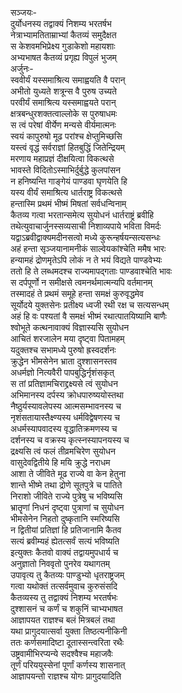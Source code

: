 सञ्जयः-  
दुर्योधनस्य तद्वाक्यं निशम्य भरतर्षभ  
नेत्राभ्यामतिताम्राभ्यां कैतव्यं समुदैक्षत  
स केशवमभिप्रेक्ष्य गुडाकेशो महायशाः  
अभ्यभाषत कैतव्यं प्रगृह्य विपुलं भुजम्  
अर्जुनः-  
स्ववीर्यं यस्समाश्रित्य समाह्वयति वै परान्  
अभीतो युध्यते शत्रून्स वै पुरुष उच्यते  
परवीर्यं समाश्रित्य यस्समाह्वयते परान्  
क्षत्रबन्धुरशक्तत्वाल्लोके स पुरुषाधमः  
स त्वं परेषां वीर्येण मन्यसे वीर्यमात्मनः  
स्वयं कापुरुषो मूढ परांश्च क्षेप्तुमिच्छसि  
यस्त्वं वृद्धं सर्वराज्ञां हितबुद्धिं जितेन्द्रियम्  
मरणाय महाप्रज्ञं दीक्षयित्वा विकत्थसे  
भावस्ते विदितोऽस्माभिर्दुर्बुद्धे कुलपांसन  
न हनिष्यन्ति गाङ्गेयं पाण्डवा घृणयेति हि  
यस्य वीर्यं समाश्रित्य धार्तराष्ट्र विकत्थसे  
हन्तास्मि प्रथमं भीष्मं मिषतां सर्वधन्विनाम्  
कैतव्य गत्वा भरतान्समेत्य सुयोधनं धार्तराष्ट्रं ब्रवीहि  
तथेत्युवाचार्जुनस्सव्यसाची निशाव्यपाये भविता विमर्दः  
यद्वाऽब्रवीद्वाक्यमदीनसत्वो मध्ये कुरून्हर्षयन्सत्यसन्धः  
अहं हन्ता सृञ्जयानामनीकं साल्वेयकांश्चेति ममैष भारः  
हन्यामहं द्रोणमृतेऽपि लोकं न ते भयं विद्यते पाण्डवेभ्यः  
ततो हि ते लब्धमदश्च राज्यमापद्गताः पाण्डवाश्चेति भावः  
स दर्पपूर्णो न समीक्षसे त्वमनर्थमात्मन्यपि वर्तमानम्  
तस्मादहं ते प्रथमं समूहे हन्ता समक्षं कुरुवृद्धमेव  
सूर्योदये युक्तसेनः प्रतीक्ष्य ध्वजी रथी रक्ष च सत्यसन्धम्  
अहं हि वः पश्यतां वै समक्षं भीष्मं रथात्पातयिष्यामि बाणैः  
श्वोभूते कत्थनावाक्यं विज्ञास्यसि सुयोधन  
आचितं शरजालेन मया दृष्ट्वा पितामहम्  
यदुक्तश्च सभामध्ये पुरुषो ह्रस्वदर्शनः  
क्रुद्धेन भीमसेनेन भ्राता दुश्शासनस्तव  
अधर्मज्ञो नित्यवैरी पापबुद्धिर्नृशंसकृत्  
स तां प्रतिज्ञामचिराद्द्रक्ष्यसे त्वं सुयोधन  
अभिमानस्य दर्पस्य क्रोधपारुष्ययोस्तथा  
नैष्ठुर्यस्यावलेपस्य आत्मसम्भावनस्य च  
नृशंसतायास्तैक्ष्ण्यस्य धर्मविद्वेषणस्य च  
अधर्मस्यापवादस्य वृद्धातिक्रमणस्य च  
दर्शनस्य च वक्रस्य कृत्स्नस्यापनयस्य च  
द्रक्ष्यसि त्वं फलं तीव्रमचिरेण सुयोधन  
वासुदेवद्वितीये हि मयि क्रुद्धे नराधम  
आशा ते जीविते मूढ राज्ये वा केन हेतुना  
शान्ते भीष्मे तथा द्रोणे सूतपुत्रे च पातिते  
निराशो जीविते राज्ये पुत्रेषु च भविष्यसि  
भ्रातॄणां निधनं दृष्ट्वा पुत्राणां च सुयोधन  
भीमसेनेन निहतो दुष्कृतानि स्मरिष्यसि  
न द्वितीयां प्रतिज्ञां हि प्रतिजानामि कैतव  
सत्यं ब्रवीम्यहं ह्येतत्सर्वं सत्यं भविष्यति  
इत्युक्तः कैतवो वाक्यं तद्वायमुपधार्य च  
अनुज्ञातो निववृतो पुनरेव यथागतम्  
उपावृत्य तु कैतव्यः पाण्डुभ्यो धृतराष्ट्रजम्  
गत्वा यथोक्तं तत्सर्वमुवाच कुरुसंसदि  
कैतव्यस्य तु तद्वाक्यं निशम्य भरतर्षभः  
दुश्शासनं च कर्णं च शकुनिं चाभ्यभाषत  
आज्ञापयत राज्ञश्च बलं मित्रबलं तथा  
यथा प्रागुदयात्सर्वा युक्ता तिष्ठत्यनीकिनी  
ततः कर्णसमादिष्टा दूतास्सन्त्वरिता रथैः  
उष्ट्रवामीभिरप्यन्ये सदश्वैश्च महाजवैः  
तूर्णं परिययुस्सेनां पूर्णां कर्णस्य शासनात्  
आज्ञापयन्तो राज्ञश्च योगः प्रागुदयादिति  
